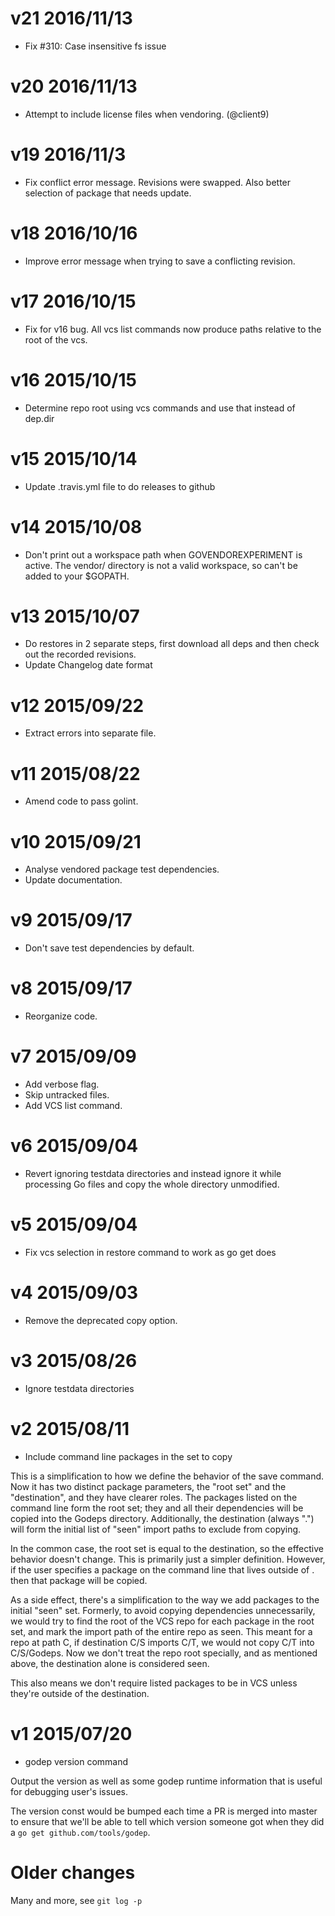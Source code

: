 # v21 2016/11/13

* Fix #310: Case insensitive fs issue

# v20 2016/11/13

* Attempt to include license files when vendoring. (@client9)

# v19 2016/11/3

* Fix conflict error message. Revisions were swapped. Also better selection of package that needs update.

# v18 2016/10/16

* Improve error message when trying to save a conflicting revision.

# v17 2016/10/15

* Fix for v16 bug. All vcs list commands now produce paths relative to the root of the vcs.

# v16 2015/10/15

* Determine repo root using vcs commands and use that instead of dep.dir

# v15 2015/10/14

* Update .travis.yml file to do releases to github

# v14 2015/10/08

* Don't print out a workspace path when GOVENDOREXPERIMENT is active. The vendor/ directory is not a valid workspace, so can't be added to your $GOPATH.

# v13 2015/10/07

* Do restores in 2 separate steps, first download all deps and then check out the recorded revisions.
* Update Changelog date format

# v12 2015/09/22

* Extract errors into separate file.

# v11 2015/08/22

* Amend code to pass golint.

# v10 2015/09/21

* Analyse vendored package test dependencies.
* Update documentation.

# v9 2015/09/17

* Don't save test dependencies by default.

# v8 2015/09/17

* Reorganize code.

# v7 2015/09/09

* Add verbose flag.
* Skip untracked files.
* Add VCS list command.

# v6 2015/09/04

*  Revert ignoring testdata directories and instead ignore it while
processing Go files and copy the whole directory unmodified.

# v5 2015/09/04

* Fix vcs selection in restore command to work as go get does

# v4 2015/09/03

* Remove the deprecated copy option.

# v3 2015/08/26

* Ignore testdata directories

# v2 2015/08/11

* Include command line packages in the set to copy

This is a simplification to how we define the behavior
of the save command. Now it has two distinct package
parameters, the "root set" and the "destination", and
they have clearer roles. The packages listed on the
command line form the root set; they and all their
dependencies will be copied into the Godeps directory.
Additionally, the destination (always ".") will form the
initial list of "seen" import paths to exclude from
copying.

In the common case, the root set is equal to the
destination, so the effective behavior doesn't change.
This is primarily just a simpler definition. However, if
the user specifies a package on the command line that
lives outside of . then that package will be copied.

As a side effect, there's a simplification to the way we
add packages to the initial "seen" set. Formerly, to
avoid copying dependencies unnecessarily, we would try
to find the root of the VCS repo for each package in the
root set, and mark the import path of the entire repo as
seen. This meant for a repo at path C, if destination
C/S imports C/T, we would not copy C/T into C/S/Godeps.
Now we don't treat the repo root specially, and as
mentioned above, the destination alone is considered
seen.

This also means we don't require listed packages to be
in VCS unless they're outside of the destination.

# v1 2015/07/20

* godep version command

Output the version as well as some godep runtime information that is
useful for debugging user's issues.

The version const would be bumped each time a PR is merged into master
to ensure that we'll be able to tell which version someone got when they
did a `go get github.com/tools/godep`.

# Older changes

Many and more, see `git log -p`
